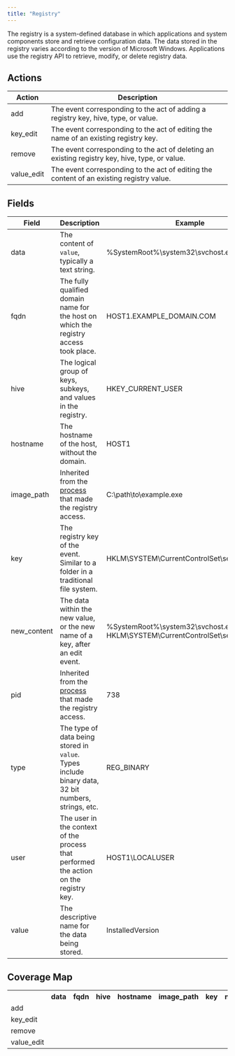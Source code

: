 ```yaml
---
title: "Registry"
---
```

The registry is a system-defined database in which applications and system components store and retrieve configuration data. The data stored in the registry varies according to the version of Microsoft Windows. Applications use the registry API to retrieve, modify, or delete registry data.

## Actions
|Action|Description|
|---|---|
|add|The event corresponding to the act of adding a registry key, hive, type, or value.|
|key_edit|The event corresponding to the act of editing the name of an existing registry key.|
|remove|The event corresponding to the act of deleting an existing registry key, hive, type, or value.|
|value_edit|The event corresponding to the act of editing the content of an existing registry value.|

## Fields
|Field|Description|Example|
|---|---|---|
data|The content of `value`, typically a text string.|\%SystemRoot%\system32\svchost.exe -k rpcss
fqdn|The fully qualified domain name for the host on which the registry access took place.|HOST1.EXAMPLE_DOMAIN.COM
hive|The logical group of keys, subkeys, and values in the registry.|HKEY_CURRENT_USER
hostname|The hostname of the host, without the domain.|HOST1
image_path|Inherited from the [process](https://car.mitre.org/data_model/process) that made the registry access.|C:\path\to\example.exe
key|The registry key of the event. Similar to a folder in a traditional file system.|HKLM\SYSTEM\CurrentControlSet\services\RpcSs
new_content|The data within the new value, or the new name of a key, after an edit event.|\%SystemRoot%\system32\svchost.exe, HKLM\SYSTEM\CurrentControlSet\services\RpcSs
pid|Inherited from the [process](https://car.mitre.org/data_model/process) that made the registry access.|738
type|The type of data being stored in `value`. Types include binary data, 32 bit numbers, strings, etc.|REG_BINARY
user|The user in the context of the process that performed the action on the registry key.|HOST1\LOCALUSER
value|The descriptive name for the data being stored.|InstalledVersion

## Coverage Map
<table>
  <tr>
    <th />
    <th>data</th>
    <th>fqdn</th>
    <th>hive</th>
    <th>hostname</th>
    <th>image_path</th>
    <th>key</th>
    <th>new_content</th>
    <th>pid</th>
    <th>type</th>
    <th>user</th>
    <th>value</th>
  </tr>
  <tr>
    <td>add</td>
    <td style="white-space: pre-wrap;"></td>
    <td style="white-space: pre-wrap;"></td>
    <td style="white-space: pre-wrap;"></td>
    <td style="white-space: pre-wrap;"></td>
    <td style="white-space: pre-wrap;"></td>
    <td style="white-space: pre-wrap;"></td>
    <td style="white-space: pre-wrap;"></td>
    <td style="white-space: pre-wrap;"></td>
    <td style="white-space: pre-wrap;"></td>
    <td style="white-space: pre-wrap;"></td>
    <td style="white-space: pre-wrap;"></td>
  </tr>
  <tr>
    <td>key_edit</td>
    <td style="white-space: pre-wrap;"></td>
    <td style="white-space: pre-wrap;"></td>
    <td style="white-space: pre-wrap;"></td>
    <td style="white-space: pre-wrap;"></td>
    <td style="white-space: pre-wrap;"></td>
    <td style="white-space: pre-wrap;"></td>
    <td style="white-space: pre-wrap;"></td>
    <td style="white-space: pre-wrap;"></td>
    <td style="white-space: pre-wrap;"></td>
    <td style="white-space: pre-wrap;"></td>
    <td style="white-space: pre-wrap;"></td>
  </tr>
  <tr>
    <td>remove</td>
    <td style="white-space: pre-wrap;"></td>
    <td style="white-space: pre-wrap;"></td>
    <td style="white-space: pre-wrap;"></td>
    <td style="white-space: pre-wrap;"></td>
    <td style="white-space: pre-wrap;"></td>
    <td style="white-space: pre-wrap;"></td>
    <td style="white-space: pre-wrap;"></td>
    <td style="white-space: pre-wrap;"></td>
    <td style="white-space: pre-wrap;"></td>
    <td style="white-space: pre-wrap;"></td>
    <td style="white-space: pre-wrap;"></td>
  </tr>
  <tr>
    <td>value_edit</td>
    <td style="white-space: pre-wrap;"></td>
    <td style="white-space: pre-wrap;"></td>
    <td style="white-space: pre-wrap;"></td>
    <td style="white-space: pre-wrap;"></td>
    <td style="white-space: pre-wrap;"></td>
    <td style="white-space: pre-wrap;"></td>
    <td style="white-space: pre-wrap;"></td>
    <td style="white-space: pre-wrap;"></td>
    <td style="white-space: pre-wrap;"></td>
    <td style="white-space: pre-wrap;"></td>
    <td style="white-space: pre-wrap;"></td>
  </tr>
</table>